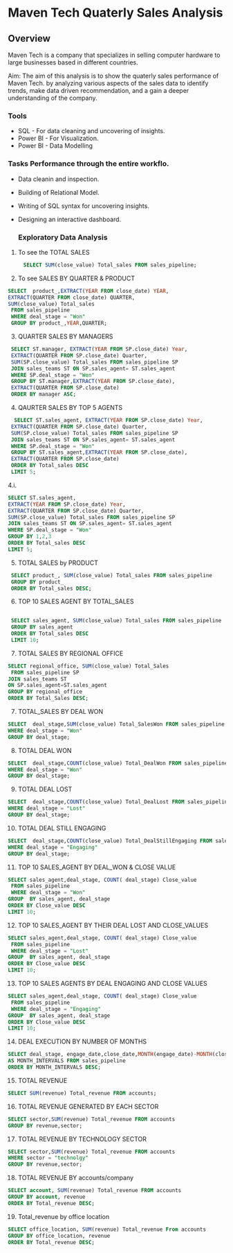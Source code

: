 # Maven Tech Quaterly Sales Analysis

## Overview
Maven Tech is a company that specializes in selling computer hardware to large businesses based in different countries.

Aim: The aim of this analysis is to show the quaterly sales performance of Maven Tech. by analyzing various aspects of the sales data to identify trends, make data driven recommendation, and a gain a deeper understanding of the company.

### Tools
- SQL - For data cleaning and uncovering of insights.
- Power BI - For Visualization.
- Power BI - Data Modelling

### Tasks Performance through the entire workflo.
- Data cleanin and inspection.
- Building of Relational Model.
- Writing of SQL syntax for uncovering insights.
- Designing an interactive dashboard.

  ### Exploratory Data Analysis

 1. To see the TOTAL SALES
``` sql
     SELECT SUM(close_value) Total_sales FROM sales_pipeline;
```

 2.  To see SALES BY QUARTER & PRODUCT
``` sql
SELECT  product_,EXTRACT(YEAR FROM close_date) YEAR,
EXTRACT(QUARTER FROM close_date) QUARTER,
SUM(close_value) Total_sales
 FROM sales_pipeline
 WHERE deal_stage = "Won"
 GROUP BY product_,YEAR,QUARTER;
```
 
 3. QUARTER SALES BY MANAGERS
``` sql
 SELECT ST.manager, EXTRACT(YEAR FROM SP.close_date) Year,
 EXTRACT(QUARTER FROM SP.close_date) Quarter,
 SUM(SP.close_value) Total_sales FROM sales_pipeline SP
 JOIN sales_teams ST ON SP.sales_agent= ST.sales_agent
 WHERE SP.deal_stage = "Won"
 GROUP BY ST.manager,EXTRACT(YEAR FROM SP.close_date), 
 EXTRACT(QUARTER FROM SP.close_date)
 ORDER BY manager ASC;
 ```
 
  4. QAURTER SALES BY TOP 5 AGENTS
``` Sql
  SELECT ST.sales_agent, EXTRACT(YEAR FROM SP.close_date) Year,
 EXTRACT(QUARTER FROM SP.close_date) Quarter,
 SUM(SP.close_value) Total_sales FROM sales_pipeline SP
 JOIN sales_teams ST ON SP.sales_agent= ST.sales_agent
 WHERE SP.deal_stage = "Won"
 GROUP BY ST.sales_agent,EXTRACT(YEAR FROM SP.close_date), 
 EXTRACT(QUARTER FROM SP.close_date)
 ORDER BY Total_sales DESC
 LIMIT 5;
```

 4.i.
 ``` sql
SELECT ST.sales_agent,
 EXTRACT(YEAR FROM SP.close_date) Year,
 EXTRACT(QUARTER FROM SP.close_date) Quarter,
 SUM(SP.close_value) Total_sales FROM sales_pipeline SP
 JOIN sales_teams ST ON SP.sales_agent= ST.sales_agent
 WHERE SP.deal_stage = "Won"
 GROUP BY 1,2,3
 ORDER BY Total_sales DESC
 LIMIT 5;
```
 
 5. TOTAL SALES by PRODUCT
``` sql
 SELECT product_, SUM(close_value) Total_sales FROM sales_pipeline
 GROUP BY product_
 ORDER BY Total_sales DESC;
```
 
 6. TOP 10 SALES AGENT BY TOTAL_SALES
``` sql
 
 SELECT sales_agent, SUM(close_value) Total_sales FROM sales_pipeline
 GROUP BY sales_agent
 ORDER BY Total_sales DESC
 LIMIT 10;
```

7. TOTAL SALES BY REGIONAL OFFICE
``` sql
SELECT regional_office, SUM(close_value) Total_Sales
 FROM sales_pipeline SP
JOIN sales_teams ST 
ON SP.sales_agent=ST.sales_agent
GROUP BY regional_office
ORDER BY Total_Sales DESC;
```

7. TOTAL_SALES BY DEAL WON
``` sql
SELECT  deal_stage,SUM(close_value) Total_SalesWon FROM sales_pipeline
WHERE deal_stage = "Won"
GROUP BY deal_stage;
```

8. TOTAL DEAL WON 
``` sql
SELECT  deal_stage,COUNT(close_value) Total_DealWon FROM sales_pipeline
WHERE deal_stage = "Won"
GROUP BY deal_stage;
```

9. TOTAL DEAL LOST
``` sql
SELECT  deal_stage,COUNT(close_value) Total_DealLost FROM sales_pipeline
WHERE deal_stage = "Lost"
GROUP BY deal_stage;
```

10. TOTAL DEAL STILL ENGAGING 
``` sql
SELECT  deal_stage,COUNT(close_value) Total_DealStillEngaging FROM sales_pipeline
WHERE deal_stage = "Engaging"
GROUP BY deal_stage;
```

11. TOP 10 SALES_AGENT BY DEAL_WON & CLOSE VALUE
``` sql
SELECT sales_agent,deal_stage, COUNT( deal_stage) Close_value
 FROM sales_pipeline
 WHERE deal_stage = "Won"
GROUP  BY sales_agent, deal_stage
ORDER BY Close_value DESC
LIMIT 10;
``` 

12. TOP 10 SALES_AGENT BY THEIR DEAL LOST AND CLOSE_VALUES
``` sql
SELECT sales_agent,deal_stage, COUNT( deal_stage) Close_value
 FROM sales_pipeline
 WHERE deal_stage = "Lost"
GROUP  BY sales_agent, deal_stage
ORDER BY Close_value DESC
LIMIT 10;
```

13. TOP 10 SALES AGENTS BY DEAL ENGAGING AND CLOSE VALUES
``` sql
SELECT sales_agent,deal_stage, COUNT( deal_stage) Close_value
 FROM sales_pipeline
 WHERE deal_stage = "Engaging"
GROUP  BY sales_agent, deal_stage
ORDER BY Close_value DESC
LIMIT 10;
```

14. DEAL EXECUTION BY NUMBER OF MONTHS
``` sql
SELECT deal_stage, engage_date,close_date,MONTH(engage_date)-MONTH(close_date) 
AS MONTH_INTERVALS FROM sales_pipeline
ORDER BY MONTH_INTERVALS DESC;
```
15. TOTAL REVENUE
``` sql
SELECT SUM(revenue) Total_revenue FROM accounts;
```

16. TOTAL REVENUE GENERATED BY EACH SECTOR
``` sql
SELECT sector,SUM(revenue) Total_revenue FROM accounts
GROUP BY revenue,sector;
```

17. TOTAL REVENUE BY TECHNOLOGY SECTOR
``` sql
SELECT sector,SUM(revenue) Total_revenue FROM accounts
WHERE sector = "technolgy"
GROUP BY revenue,sector;
```

18.  TOTAL REVENUE BY accounts/company
``` sql
SELECT account, SUM(revenue) Total_revenue FROM accounts
GROUP BY account, revenue
ORDER BY Total_revenue DESC;
```
19. Total_revenue by office location
``` sql
SELECT office_location, SUM(revenue) Total_revenue From accounts
GROUP BY office_location, revenue
ORDER BY Total_revenue DESC;
``` 
